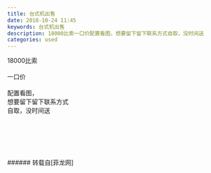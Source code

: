 ```yaml
---
title: 台式机出售
date: 2018-10-24 11:45
keywords: 台式机出售
description: 18000比索一口价配置看图，想要留下留下联系方式自取，没时间送
categories: used
---
```

<td class="t_f" id="postmessage_2153093">

18000比索<br/>
<br/>
一口价<br/>
<br/>
配置看图，<br/>
想要留下留下联系方式<br/>
自取，没时间送<br/>
<br/>
<img alt="" border="0" class="zoom" data-cf-modified-49bdb538cc956d4c40d6c907-="" file="http://www.flw.ph/data/appbyme/upload/image/201810/24/tHQ0YJQbPEmw.jpg" id="aimg_x56dl" lazyloadthumb="1" onclick="" onmouseover="" src="http://www.flw.ph/data/appbyme/upload/image/201810/24/tHQ0YJQbPEmw.jpg"/><br/>
<br/>
<img alt="" border="0" class="zoom" data-cf-modified-49bdb538cc956d4c40d6c907-="" file="http://www.flw.ph/data/appbyme/upload/image/201810/24/f9vPUUZ2rPe8.jpg" id="aimg_U15S9" lazyloadthumb="1" onclick="" onmouseover="" src="http://www.flw.ph/data/appbyme/upload/image/201810/24/f9vPUUZ2rPe8.jpg"/><br/>
<br/>
<img alt="" border="0" class="zoom" data-cf-modified-49bdb538cc956d4c40d6c907-="" file="http://www.flw.ph/data/appbyme/upload/image/201810/24/oRNOQXNb1kJe.jpg" id="aimg_AiAdA" lazyloadthumb="1" onclick="" onmouseover="" src="http://www.flw.ph/data/appbyme/upload/image/201810/24/oRNOQXNb1kJe.jpg"/><br/>
<br/>
<img alt="" border="0" class="zoom" data-cf-modified-49bdb538cc956d4c40d6c907-="" file="http://www.flw.ph/data/appbyme/upload/image/201810/24/waTibYWS9TGY.jpg" id="aimg_Mdg6S" lazyloadthumb="1" onclick="" onmouseover="" src="http://www.flw.ph/data/appbyme/upload/image/201810/24/waTibYWS9TGY.jpg"/><br/>
<br/>
</td>
###### 转载自[菲龙网]